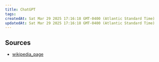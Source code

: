 ```yaml
---
title: ChatGPT
tags: 
createdAt: Sat Mar 29 2025 17:16:18 GMT-0400 (Atlantic Standard Time)
updatedAt: Sat Mar 29 2025 17:16:18 GMT-0400 (Atlantic Standard Time)
---
```







## Sources
- [wikipedia_page](https://es.wikipedia.org/wiki/ChatGPT)
